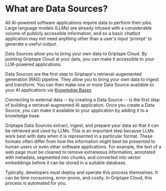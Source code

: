 # What are Data Sources?

All AI-powered software applications require data to perform their jobs. Large language models (LLMs) are already infused with a considerable volume of publicly accessible information, and so a basic chatbot application may not need anything other than a user's input 'prompt' to generate a useful output.

Data Sources allow you to bring your own data to Griptape Cloud. By pointing Griptape Cloud at your data, you can make it accessible to your LLM-powered applications.

Data Sources are the first step to Griptape's retrieval-augemented generation (RAG) pipeline. They allow you to bring your own data to ingest and transform. You can then make one or more Data Source available to your AI applications via [Knowledge Bases](../knowledge-bases/create-knowledge-base.md)

Connecting to external data -- by creating a Data Source -- is the first step of building a retrieval-augmented AI application. Once you create a Data Source, you can make it available to your application by adding it to a knowledge base.

Griptape Data Sources extract, ingest, and prepare your data so that it can be retrieved and used by LLMs. This is an important step because LLMs work best with data when it is represented in a particular format. These formats often differ from how the information might best be presented to human users or even other software applications. For example, the text of a web page must be cleaned to remove extraneous information, annotated with metadata, segmented into chunks, and converted into vector embeddings before it can be stored in a suitable database.

Typically, developers must deploy and operate this process themselves. It can be time consuming, error-prone, and costly. In Griptape Cloud, this process is automated for you.
